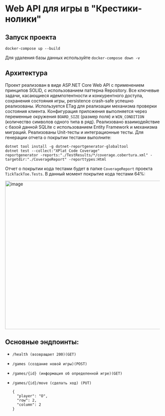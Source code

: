 # Web API для игры в "Крестики-нолики"

## Запуск проекта
```
docker-compose up --build
```
Для удаления базы данных используйте `docker-compose down -v`

## Архитектура

Проект реализован в виде ASP.NET Core Web API с применением принципов SOLID, с использованием паттерна Repository. Все ключевые задачи, касающиеся идемпотентности и конкурентного доступа, сохранения состояния игры, persistence crash-safe успешно реализованы.
Используется ETag для реализации механизма проверки состояния клиента. Конфигурация приложения выполняется через переменные окружения `BOARD_SIZE` (размер поля) и `WIN_CONDITION` (количество символов одного типа в ряд). Реализовано взаимодействие с базой данной SQLite с использованием Entity Framework и механизма миграций.
Реализованы Unit-тесты и интеграционные тесты. Для генерации отчета о покрытии тестами выполните:
```
dotnet tool install -g dotnet-reportgenerator-globaltool
dotnet test --collect:"XPlat Code Coverage"
reportgenerator -reports:"./TestResults/*/coverage.cobertura.xml" -targetdir:"./CoverageReport" -reporttypes:Html
```
Отчет о покрытии кода тестами будет в папке `CoverageReport` проекта `TickTackToe.Tests`. В данный момент покрытие кода тестами 64%:

<img width="631" height="482" alt="image" src="https://github.com/user-attachments/assets/5502447d-a81b-42f8-b41d-36aef7f6f955" />

## Основные эндпоинты:

- `/health (возвращает 200)(GET)`

- `/games (создание новой игры)(POST)`

- `/games/{id} (информация об определенной игре)(GET)`

- ```
  /games/{id}/move (сделать ход) (PUT)

  {
    "player": "O",
    "row": 2,
    "column": 2
  }
